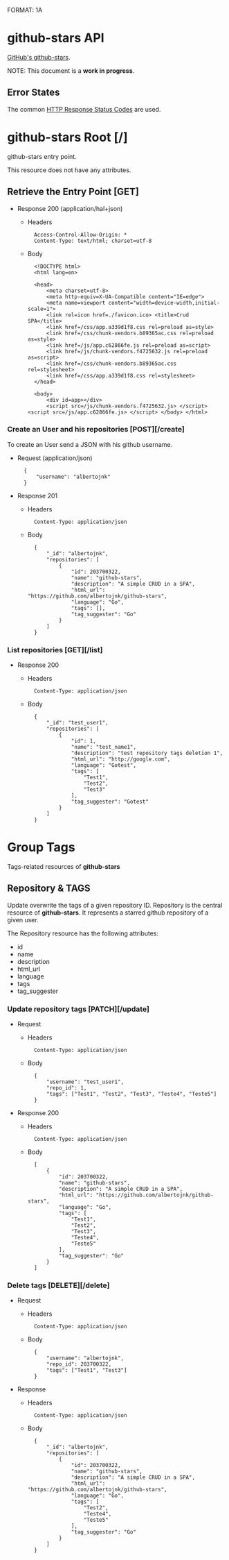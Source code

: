 FORMAT: 1A

# github-stars API
[GitHub's github-stars](https://github.com/albertojnk/github-stars).

NOTE: This document is a **work in progress**.

## Error States
The common [HTTP Response Status Codes](https://github.com/for-GET/know-your-http-well/blob/master/status-codes.md) are used.

# github-stars Root [/]
github-stars entry point.

This resource does not have any attributes.

## Retrieve the Entry Point [GET]

+ Response 200 (application/hal+json)
    + Headers

            Access-Control-Allow-Origin: *
            Content-Type: text/html; charset=utf-8

    + Body

            <!DOCTYPE html>
            <html lang=en>

            <head>
                <meta charset=utf-8>
                <meta http-equiv=X-UA-Compatible content="IE=edge">
                <meta name=viewport content="width=device-width,initial-scale=1">
                <link rel=icon href=./favicon.ico> <title>Crud SPA</title>
                <link href=/css/app.a339d1f8.css rel=preload as=style>
                <link href=/css/chunk-vendors.b89365ac.css rel=preload as=style>
                <link href=/js/app.c62866fe.js rel=preload as=script>
                <link href=/js/chunk-vendors.f4725632.js rel=preload as=script>
                <link href=/css/chunk-vendors.b89365ac.css rel=stylesheet>
                <link href=/css/app.a339d1f8.css rel=stylesheet>
            </head>

            <body>
                <div id=app></div>
                <script src=/js/chunk-vendors.f4725632.js> </script> <script src=/js/app.c62866fe.js> </script> </body> </html>

### Create an User and his repositories [POST][/create]
To create an User send a JSON with his github username.

+ Request (application/json)

        {
            "username": "albertojnk"
        }

+ Response 201
    
    + Headers

            Content-Type: application/json

    + Body 

            {
                "_id": "albertojnk",
                "repositories": [
                    {
                        "id": 203700322,
                        "name": "github-stars",
                        "description": "A simple CRUD in a SPA",
                        "html_url": "https://github.com/albertojnk/github-stars",
                        "language": "Go",
                        "tags": [],
                        "tag_suggester": "Go"
                    }
                ]
            }

### List repositories [GET][/list]
+ Response 200

    + Headers

            Content-Type: application/json

    + Body 

            {
                "_id": "test_user1",
                "repositories": [
                    {
                        "id": 1,
                        "name": "test_name1",
                        "description": "test repository tags deletion 1",
                        "html_url": "http://google.com",
                        "language": "Gotest",
                        "tags": [
                            "Test1",
                            "Test2",
                            "Test3"
                        ],
                        "tag_suggester": "Gotest"
                    }
                ]
            }

# Group Tags
Tags-related resources of **github-stars**

## Repository & TAGS
Update overwrite the tags of a given repository ID. Repository is the central resource of **github-stars**. It represents a starred github repository of a given user.

The Repository resource has the following attributes:

+ id
+ name
+ description
+ html_url
+ language
+ tags
+ tag_suggester

### Update repository tags [PATCH][/update]

+ Request 

    + Headers

            Content-Type: application/json
    
    + Body

            {
                "username": "test_user1",
                "repo_id": 1,
                "tags": ["Test1", "Test2", "Test3", "Teste4", "Teste5"]
            }

+ Response 200

    + Headers

            Content-Type: application/json

    + Body

            [
                {
                    "id": 203700322,
                    "name": "github-stars",
                    "description": "A simple CRUD in a SPA",
                    "html_url": "https://github.com/albertojnk/github-stars",
                    "language": "Go",
                    "tags": [
                        "Test1",
                        "Test2",
                        "Test3",
                        "Teste4",
                        "Teste5"
                    ],
                    "tag_suggester": "Go"
                }
            ]

### Delete tags [DELETE][/delete]
+ Request
    
    + Headers

            Content-Type: application/json

    + Body

            {
                "username": "albertojnk",
                "repo_id": 203700322,
                "tags": ["Test1", "Test3"]
            }

+ Response 

    + Headers

            Content-Type: application/json

    + Body

            {
                "_id": "albertojnk",
                "repositories": [
                    {
                        "id": 203700322,
                        "name": "github-stars",
                        "description": "A simple CRUD in a SPA",
                        "html_url": "https://github.com/albertojnk/github-stars",
                        "language": "Go",
                        "tags": [
                            "Test2",
                            "Teste4",
                            "Teste5"
                        ],
                        "tag_suggester": "Go"
                    }
                ]
            }